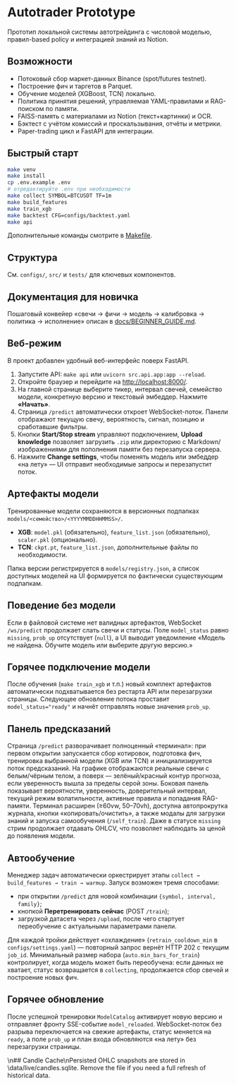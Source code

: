 # Autotrader Prototype

Прототип локальной системы автотрейдинга с числовой моделью, правил-based policy и интеграцией знаний из Notion.

## Возможности
- Потоковый сбор маркет-данных Binance (spot/futures testnet).
- Построение фич и таргетов в Parquet.
- Обучение моделей (XGBoost, TCN) локально.
- Политика принятия решений, управляемая YAML-правилами и RAG-поиском по памяти.
- FAISS-память с материалами из Notion (текст+картинки) и OCR.
- Бэктест с учётом комиссий и проскальзывания, отчёты и метрики.
- Paper-trading цикл и FastAPI для интеграции.

## Быстрый старт
```bash
make venv
make install
cp .env.example .env
# отредактируйте .env при необходимости
make collect SYMBOL=BTCUSDT TF=1m
make build_features
make train_xgb
make backtest CFG=configs/backtest.yaml
make api
```

Дополнительные команды смотрите в [Makefile](Makefile).

## Структура
См. `configs/`, `src/` и `tests/` для ключевых компонентов.

## Документация для новичка

Пошаговый конвейер «свечи → фичи → модель → калибровка → политика → исполнение» описан в [docs/BEGINNER_GUIDE.md](docs/BEGINNER_GUIDE.md).

## Веб-режим

В проект добавлен удобный веб-интерфейс поверх FastAPI.

1. Запустите API: `make api` или `uvicorn src.api.app:app --reload`.
2. Откройте браузер и перейдите на [http://localhost:8000/](http://localhost:8000/).
3. На главной странице выберите тикер, интервал свечей, семейство модели, конкретную версию и текстовый эмбеддер. Нажмите **«Начать»**.
4. Страница `/predict` автоматически откроет WebSocket-поток. Панели отображают текущую свечу, вероятность, сигнал, позицию и сработавшие фильтры.
5. Кнопки **Start/Stop stream** управляют подключением, **Upload knowledge** позволяет загрузить `.zip` или директорию с Markdown/изображениями для пополнения памяти без перезапуска сервера.
6. Нажмите **Change settings**, чтобы поменять модель или эмбеддер «на лету» — UI отправит необходимые запросы и перезапустит поток.

## Артефакты модели

Тренированные модели сохраняются в версионных подпапках `models/<семейство>/<YYYYMMDDHHMMSS>/`.

- **XGB**: `model.pkl` (обязательно), `feature_list.json` (обязательно), `scaler.pkl` (опционально).
- **TCN**: `ckpt.pt`, `feature_list.json`, дополнительные файлы по необходимости.

Папка версии регистрируется в `models/registry.json`, а список доступных моделей на UI формируется по фактически существующим подпапкам.

## Поведение без модели

Если в файловой системе нет валидных артефактов, WebSocket `/ws/predict` продолжает слать свечи и статусы. Поле `model_status` равно `missing`, `prob_up` отсутствует (`null`), а UI выводит уведомление «Модель не найдена. Обучите модель или выберите другую версию.»

## Горячее подключение модели

После обучения (`make train_xgb` и т.п.) новый комплект артефактов автоматически подхватывается без рестарта API или перезагрузки страницы. Следующее обновление потока проставит `model_status="ready"` и начнёт отправлять новые значения `prob_up`.


## Панель предсказаний

Страница `/predict` разворачивает полноценный «терминал»: при первом открытии запускается сбор котировок, подготовка фич, тренировка выбранной модели (XGB или TCN) и инициализируется поток предсказаний. На графике отображаются реальные свечи с белым/чёрным телом, а поверх — зелёный/красный контур прогноза, если уверенность вышла за пределы серой зоны. Боковая панель показывает вероятности, уверенность, доверительный интервал, текущий режим волатильности, активные правила и попадания RAG-памяти. Терминал расширен (≥60vw, 50–70vh), доступна автопрокрутка журнала, кнопки «копировать/очистить», а также модалы для загрузки знаний и запуска самообучения (`/self_train`). Даже в статусе `missing` стрим продолжает отдавать OHLCV, что позволяет наблюдать за ценой до появления модели.

## Автообучение

Менеджер задач автоматически оркестрирует этапы `collect → build_features → train → warmup`. Запуск возможен тремя способами:

- при открытии `/predict` для новой комбинации `{symbol, interval, family}`;
- кнопкой **Перетренировать сейчас** (POST `/train`);
- загрузкой датасета через `/upload`, после чего стартует переобучение с актуальными параметрами панели.

Для каждой тройки действует «охлаждение» (`retrain_cooldown_min` в `configs/settings.yaml`) — повторный запрос вернёт HTTP 202 с текущим `job_id`. Минимальный размер набора (`auto.min_bars_for_train`) контролирует, когда модель может быть переобучена: если данных не хватает, статус возвращается в `collecting`, продолжается сбор свечей и построение новых фич.

## Горячее обновление

После успешной тренировки `ModelCatalog` активирует новую версию и отправляет фронту SSE-событие `model_reloaded`. WebSocket-поток без разрыва переключается на свежие артефакты, статус меняется на `ready`, а поле `prob_up` и план входа обновляются «на лету» без перезагрузки страницы.

\n## Candle Cache\nPersisted OHLC snapshots are stored in \data/live/candles.sqlite\. Remove the file if you need a full refresh of historical data.
